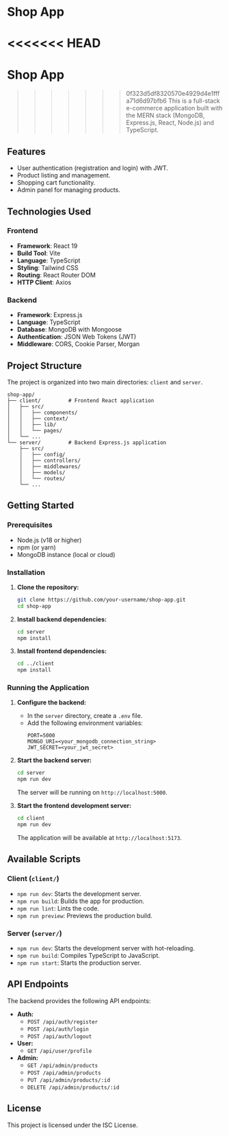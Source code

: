 # Shop App

<<<<<<< HEAD
=======
# Shop App

>>>>>>> 0f323d5df8320570e4929d4e1fffa71d6d97bfb6
This is a full-stack e-commerce application built with the MERN stack (MongoDB, Express.js, React, Node.js) and TypeScript.

## Features

*   User authentication (registration and login) with JWT.
*   Product listing and management.
*   Shopping cart functionality.
*   Admin panel for managing products.

## Technologies Used

### Frontend

*   **Framework**: React 19
*   **Build Tool**: Vite
*   **Language**: TypeScript
*   **Styling**: Tailwind CSS
*   **Routing**: React Router DOM
*   **HTTP Client**: Axios

### Backend

*   **Framework**: Express.js
*   **Language**: TypeScript
*   **Database**: MongoDB with Mongoose
*   **Authentication**: JSON Web Tokens (JWT)
*   **Middleware**: CORS, Cookie Parser, Morgan

## Project Structure

The project is organized into two main directories: `client` and `server`.

```
shop-app/
├── client/         # Frontend React application
│   ├── src/
│   │   ├── components/
│   │   ├── context/
│   │   ├── lib/
│   │   └── pages/
│   └── ...
└── server/         # Backend Express.js application
    ├── src/
    │   ├── config/
    │   ├── controllers/
    │   ├── middlewares/
    │   ├── models/
    │   └── routes/
    └── ...
```

## Getting Started

### Prerequisites

*   Node.js (v18 or higher)
*   npm (or yarn)
*   MongoDB instance (local or cloud)

### Installation

1.  **Clone the repository:**
    ```bash
    git clone https://github.com/your-username/shop-app.git
    cd shop-app
    ```

2.  **Install backend dependencies:**
    ```bash
    cd server
    npm install
    ```

3.  **Install frontend dependencies:**
    ```bash
    cd ../client
    npm install
    ```

### Running the Application

1.  **Configure the backend:**
    *   In the `server` directory, create a `.env` file.
    *   Add the following environment variables:
        ```
        PORT=5000
        MONGO_URI=<your_mongodb_connection_string>
        JWT_SECRET=<your_jwt_secret>
        ```

2.  **Start the backend server:**
    ```bash
    cd server
    npm run dev
    ```
    The server will be running on `http://localhost:5000`.

3.  **Start the frontend development server:**
    ```bash
    cd client
    npm run dev
    ```
    The application will be available at `http://localhost:5173`.

## Available Scripts

### Client (`client/`)

*   `npm run dev`: Starts the development server.
*   `npm run build`: Builds the app for production.
*   `npm run lint`: Lints the code.
*   `npm run preview`: Previews the production build.

### Server (`server/`)

*   `npm run dev`: Starts the development server with hot-reloading.
*   `npm run build`: Compiles TypeScript to JavaScript.
*   `npm run start`: Starts the production server.

## API Endpoints

The backend provides the following API endpoints:

*   **Auth:**
    *   `POST /api/auth/register`
    *   `POST /api/auth/login`
    *   `POST /api/auth/logout`
*   **User:**
    *   `GET /api/user/profile`
*   **Admin:**
    *   `GET /api/admin/products`
    *   `POST /api/admin/products`
    *   `PUT /api/admin/products/:id`
    *   `DELETE /api/admin/products/:id`

## License

This project is licensed under the ISC License.
